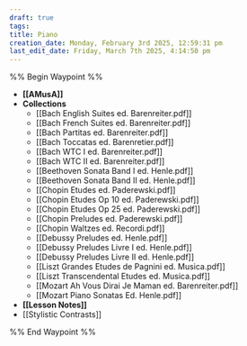 ```yaml
---
draft: true
tags: 
title: Piano
creation_date: Monday, February 3rd 2025, 12:59:31 pm
last_edit_date: Friday, March 7th 2025, 4:14:50 pm
---
```


%% Begin Waypoint %%
- **[[AMusA]]**
- **Collections**
	- [[Bach English Suites ed. Barenreiter.pdf]]
	- [[Bach French Suites ed. Barenreiter.pdf]]
	- [[Bach Partitas ed. Barenreiter.pdf]]
	- [[Bach Toccatas ed. Barenretier.pdf]]
	- [[Bach WTC I ed. Barenreiter.pdf]]
	- [[Bach WTC II ed. Barenreiter.pdf]]
	- [[Beethoven Sonata Band I ed. Henle.pdf]]
	- [[Beethoven Sonata Band II ed. Henle.pdf]]
	- [[Chopin Etudes ed. Paderewski.pdf]]
	- [[Chopin Etudes Op 10 ed. Paderewski.pdf]]
	- [[Chopin Etudes Op 25 ed. Paderewski.pdf]]
	- [[Chopin Preludes ed. Paderewski.pdf]]
	- [[Chopin Waltzes ed. Recordi.pdf]]
	- [[Debussy Preludes ed. Henle.pdf]]
	- [[Debussy Preludes Livre I ed. Henle.pdf]]
	- [[Debussy Preludes Livre II ed. Henle.pdf]]
	- [[Liszt Grandes Etudes de Pagnini ed. Musica.pdf]]
	- [[Liszt Transcendental Etudes ed. Musica.pdf]]
	- [[Mozart Ah Vous Dirai Je Maman ed. Barenreiter.pdf]]
	- [[Mozart Piano Sonatas Ed. Henle.pdf]]
- **[[Lesson Notes]]**
- [[Stylistic Contrasts]]

%% End Waypoint %%
